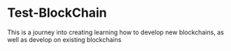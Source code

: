 # Test-BlockChain

This is a journey into creating learning how to develop new blockchains, as well as develop on existing blockchains
